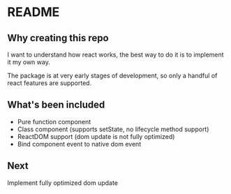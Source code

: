 # README

## Why creating this repo

I want to understand how react works, the best way to do it is to implement it my own way.

The package is at very early stages of development, so only a handful of react features are supported.

## What's been included

- Pure function component
- Class component (supports setState, no lifecycle method support)
- ReactDOM support (dom update is not fully optimized)
- Bind component event to native dom event

## Next

Implement fully optimized dom update
